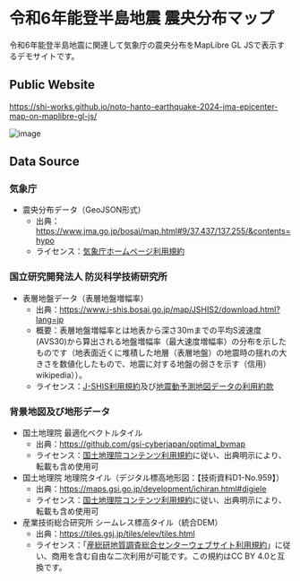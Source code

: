 # 令和6年能登半島地震 震央分布マップ
令和6年能登半島地震に関連して気象庁の震央分布をMapLibre GL JSで表示するデモサイトです。

## Public Website
https://shi-works.github.io/noto-hanto-earthquake-2024-jma-epicenter-map-on-maplibre-gl-js/

![image](https://github.com/shi-works/noto-hanto-earthquake-2024-jma-epicenter-map-on-maplibre-gl-js/assets/71203808/abf34d73-c0d2-41ae-94d9-c3d8aec400eb)

## Data Source
### 気象庁
- 震央分布データ（GeoJSON形式）
    - 出典：https://www.jma.go.jp/bosai/map.html#9/37.437/137.255/&contents=hypo
    - ライセンス：[気象庁ホームページ利用規約](https://www.jma.go.jp/jma/kishou/info/coment.html)

### 国立研究開発法人 防災科学技術研究所
- 表層地盤データ（表層地盤増幅率）
    - 出典：https://www.j-shis.bosai.go.jp/map/JSHIS2/download.html?lang=jp
    - 概要：表層地盤増幅率とは地表から深さ30mまでの平均S波速度(AVS30)から算出される地盤増幅率（最大速度増幅率）の分布を示したものです（地表面近くに堆積した地層（表層地盤）の地震時の揺れの大きさを数値化したもので、地震に対する地盤の弱さを示す（信用）wikipedia））。
    - ライセンス：[J-SHIS利用規約](https://www.j-shis.bosai.go.jp/agreement)及び[地震動予測地図データの利用約款](https://www.j-shis.bosai.go.jp/map/JSHIS2/download.html?lang=jp)

### 背景地図及び地形データ
- 国土地理院 最適化ベクトルタイル
    - 出典：https://github.com/gsi-cyberjapan/optimal_bvmap
    - ライセンス：[国土地理院コンテンツ利用規約](https://www.gsi.go.jp/kikakuchousei/kikakuchousei40182.html)に従い、出典明示により、転載も含め使用可
- 国土地理院 地理院タイル（デジタル標高地形図：【技術資料D1-No.959】）
    - 出典：https://maps.gsi.go.jp/development/ichiran.html#digiele
    - ライセンス：[国土地理院コンテンツ利用規約](https://www.gsi.go.jp/kikakuchousei/kikakuchousei40182.html)に従い、出典明示により、転載も含め使用可
- 産業技術総合研究所 シームレス標高タイル（統合DEM）
    - 出典：https://tiles.gsj.jp/tiles/elev/tiles.html
    - ライセンス：「[産総研地質調査総合センターウェブサイト利用規約](https://www.gsj.jp/license/license.html)」に従い、商用を含む自由な二次利用が可能です。この規約はCC BY 4.0と互換です。
